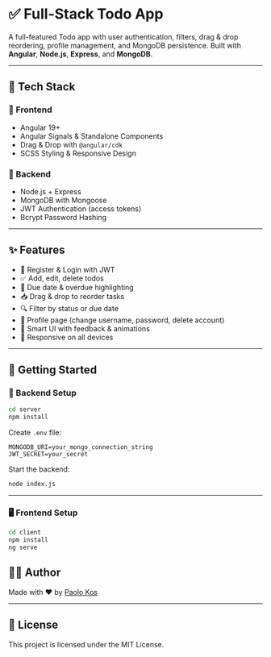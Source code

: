 # ✅ Full-Stack Todo App

A full-featured Todo app with user authentication, filters, drag & drop reordering, profile management, and MongoDB persistence. Built with **Angular**, **Node.js**, **Express**, and **MongoDB**.

---

## 🧱 Tech Stack

### 🔹 Frontend
- Angular 19+
- Angular Signals & Standalone Components
- Drag & Drop with `@angular/cdk`
- SCSS Styling & Responsive Design

### 🔹 Backend
- Node.js + Express
- MongoDB with Mongoose
- JWT Authentication (access tokens)
- Bcrypt Password Hashing

---

## ✨ Features

- 🔐 Register & Login with JWT
- ✅ Add, edit, delete todos
- 📅 Due date & overdue highlighting
- 📥 Drag & drop to reorder tasks
- 🔍 Filter by status or due date
- 👤 Profile page (change username, password, delete account)
- 🧠 Smart UI with feedback & animations
- 📱 Responsive on all devices

---

## 🚀 Getting Started

### 🔧 Backend Setup

```bash
cd server
npm install
```

Create `.env` file:

```
MONGODB_URI=your_mongo_connection_string
JWT_SECRET=your_secret
```

Start the backend:

```bash
node index.js
```

---

### 🖥️ Frontend Setup

```bash
cd client
npm install
ng serve
```

## 🙋‍♂️ Author

Made with ❤️ by [Paolo Kos](https:/paolokos.com)

---

## 📄 License

This project is licensed under the MIT License.
